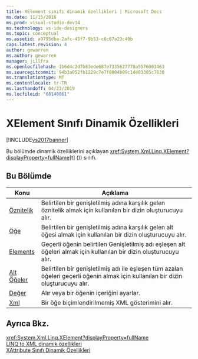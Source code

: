 ```yaml
---
title: XElement sınıfı dinamik özellikleri | Microsoft Docs
ms.date: 11/15/2016
ms.prod: visual-studio-dev14
ms.technology: vs-ide-designers
ms.topic: conceptual
ms.assetid: a9795dba-2afc-45f7-9b53-c6c67a23c40b
caps.latest.revision: 4
author: gewarren
ms.author: gewarren
manager: jillfra
ms.openlocfilehash: 1b6d4c2d7b83ede687e7335627770a5576003463
ms.sourcegitcommit: 94b3a052fb1229c7e7f8804b09c1d403385c7630
ms.translationtype: MT
ms.contentlocale: tr-TR
ms.lasthandoff: 04/23/2019
ms.locfileid: "68148061"
---
```

# <a name="xelement-class-dynamic-properties"></a>XElement Sınıfı Dinamik Özellikleri
[!INCLUDE[vs2017banner](../includes/vs2017banner.md)]

Bu bölümde dinamik özelliklerini açıklayan <xref:System.Xml.Linq.XElement?displayProperty=fullName>[t] ()<!-- TODO: review code entity reference <xref:assetId:///t?qualifyHint=False&amp;autoUpgrade=True>  -->) sınıfı.  
  
## <a name="in-this-section"></a>Bu Bölümde  
  
|Konu|Açıklama|  
|-----------|-----------------|  
|[Öznitelik](../designers/attribute-xelement-dynamic-property.md)|Belirtilen bir genişletilmiş adına karşılık gelen öznitelik almak için kullanılan bir dizin oluşturucuyu alır.|  
|[Öğe](../designers/element-xelement-dynamic-property.md)|Belirtilen bir genişletilmiş adına karşılık gelen alt öğesi almak için kullanılan bir dizin oluşturucuyu alır.|  
|[Elements](../designers/elements-xelement-dynamic-property.md)|Geçerli öğenin belirtilen Genişletilmiş adı eşleşen alt öğeleri almak için kullanılan bir dizin oluşturucuyu alır.|  
|[Alt Öğeler](../designers/descendants-xelement-dynamic-property.md)|Belirtilen bir genişletilmiş adı ile eşleşen tüm azalan öğeleri geçerli öğenin almak için kullanılan bir dizin oluşturucuyu alır.|  
|[Değer](../designers/value-xelement-dynamic-property.md)|Alır veya bir öğenin içeriğini ayarlar.|  
|[Xml](../designers/xml-xelement-dynamic-property.md)|Bir öğe biçimlendirilmemiş XML gösterimini alır.|  
  
## <a name="see-also"></a>Ayrıca Bkz.  
 <xref:System.Xml.Linq.XElement?displayProperty=fullName>   
 [LINQ to XML dinamik özellikleri](../designers/linq-to-xml-dynamic-properties.md)   
 [XAttribute Sınıfı Dinamik Özellikleri](../designers/xattribute-class-dynamic-properties.md)
